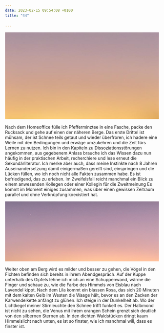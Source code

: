 ```yaml
---
date: 2023-02-15 09:54:08 +0100
title: "44"

---
```

![](/uploads/februar-1.jpg)

Nach dem Homeoffice fülle ich Pfefferminztee in eine Fasche, packe den Rucksack und gehe auf einen der näheren Berge. Das erste Drittel ist mühsam, der ist Schnee teils getaut und wieder überfroren, ich hadere eine Weile mit den Bedingungen und erwäge umzukehren und die Zeit fürs Lernen zu nutzen. Ich bin in den Kapiteln zu Dissoziationsstörungen angekommen, aus gegebenem Anlass brauche ich das Wissen dazu nun häufig in der praktischen Arbeit, recherchiere und lese erneut die Sekundärliteratur. Ich merke aber auch, dass meine Instinkte nach 8 Jahren Auseinandersetzung damit einigermaßen gereift sind, einspringen und die Lücken füllen, wo ich noch nicht alle Fakten zusammen habe. Es ist befriedigend, das zu erleben. Im Zweifelsfall reicht manchmal ein Blick zu einem anwesenden Kollegen oder einer Kollegin für die Zweitmeinung Es kommt im Moment einiges zusammen, was über einen gewissen Zeitraum parallel und ohne Verknüpfung koexistiert hat. 

![](/uploads/februar-2.jpg)

Weiter oben am Berg wird es milder und besser zu gehen, die Vögel in den Fichten befinden sich bereits in ihrem Abendgespräch. Auf der Kuppe unterhalb des Gipfels lehne ich mich an eine Schuppenwand, wärme die Finger und schaue zu, wie die Farbe des Himmels von Eisblau nach Lavendel kippt. Nach dem Lila kommt ein blassen Rosa, das sich 20 Minuten mit dem kalten Gelb im Westen die Waage hält, bevor es an den Zacken der Karwendelkette anfängt zu glühen. Ich steige in der Dunkelheit ab. Wo der Lichtkegel meiner Stirnleuchte den Schnee trifft funkelt es. Der Halbmond ist nicht zu sehen, die Venus mit ihrem orangen Schein grenzt sich deutlich von den silbernen Sternen ab. In den dichten Waldstücken dringt kaum Himmelslicht nach unten, es ist so finster, wie ich manchmal will, dass es finster ist. 